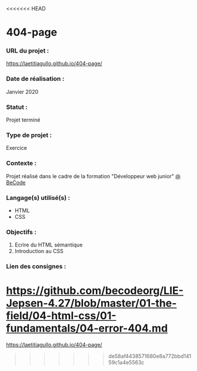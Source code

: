 <<<<<<< HEAD
# 404-page

### URL du projet :
https://laetitiagullo.github.io/404-page/

### Date de réalisation :
Janvier 2020

### Statut :
Projet terminé

### Type de projet :
Exercice

### Contexte :
Projet réalisé dans le cadre de la formation "Développeur web junior" [@ BeCode](https://becode.org/)

### Langage(s) utilisé(s) :
* HTML
* CSS

### Objectifs :
1. Ecrire du HTML sémantique
2. Introduction au CSS

### Lien des consignes :

https://github.com/becodeorg/LIE-Jepsen-4.27/blob/master/01-the-field/04-html-css/01-fundamentals/04-error-404.md
=======
https://laetitiagullo.github.io/404-page/
>>>>>>> de58af4438571680e8a772bbd14159c1a4e5563c
